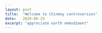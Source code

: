 ```yaml
---
layout: post
title:  "Welcome to Chinmoy controversies"
date:   2020-06-25
excerpt: "appreciate earth embodiment"
---
```

